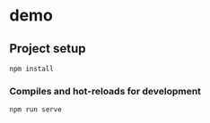 # demo

## Project setup
```
npm install
```

### Compiles and hot-reloads for development
```
npm run serve
```
